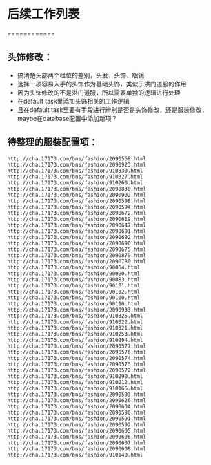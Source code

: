 # 后续工作列表
============

## 头饰修改：
* 搞清楚头部两个栏位的差别，头发、头饰、眼镜
* 选择一项容易入手的头饰作为基础头饰，类似于洪门道服的作用
* 因为头饰修改的不是洪门道服，所以需要单独的逻辑进行处理
* 在default task里添加头饰相关的工作逻辑
* 且在default task里要有手段进行辨别是否是头饰修改，还是服装修改，maybe在database配置中添加新项？

## 待整理的服装配置项：
    http://cha.17173.com/bns/fashion/2090568.html
    http://cha.17173.com/bns/fashion/2090923.html
    http://cha.17173.com/bns/fashion/910330.html
    http://cha.17173.com/bns/fashion/910327.html
    http://cha.17173.com/bns/fashion/910260.html
    http://cha.17173.com/bns/fashion/2090830.html
    http://cha.17173.com/bns/fashion/2090902.html
    http://cha.17173.com/bns/fashion/2090598.html
    http://cha.17173.com/bns/fashion/2090594.html
    http://cha.17173.com/bns/fashion/2090672.html
    http://cha.17173.com/bns/fashion/2090619.html
    http://cha.17173.com/bns/fashion/2090647.html
    http://cha.17173.com/bns/fashion/2090691.html
    http://cha.17173.com/bns/fashion/2090692.html
    http://cha.17173.com/bns/fashion/2090690.html
    http://cha.17173.com/bns/fashion/2090675.html
    http://cha.17173.com/bns/fashion/2090879.html
    http://cha.17173.com/bns/fashion/2090780.html
    http://cha.17173.com/bns/fashion/90064.html
    http://cha.17173.com/bns/fashion/90090.html
    http://cha.17173.com/bns/fashion/90083.html
    http://cha.17173.com/bns/fashion/90101.html
    http://cha.17173.com/bns/fashion/90102.html
    http://cha.17173.com/bns/fashion/90100.html
    http://cha.17173.com/bns/fashion/90110.html
    http://cha.17173.com/bns/fashion/2090933.html
    http://cha.17173.com/bns/fashion/910325.html
    http://cha.17173.com/bns/fashion/910322.html
    http://cha.17173.com/bns/fashion/910321.html
    http://cha.17173.com/bns/fashion/910253.html
    http://cha.17173.com/bns/fashion/910294.html
    http://cha.17173.com/bns/fashion/2090577.html
    http://cha.17173.com/bns/fashion/2090576.html
    http://cha.17173.com/bns/fashion/2090574.html
    http://cha.17173.com/bns/fashion/2090573.html
    http://cha.17173.com/bns/fashion/2090572.html
    http://cha.17173.com/bns/fashion/910290.html
    http://cha.17173.com/bns/fashion/910212.html
    http://cha.17173.com/bns/fashion/910166.html
    http://cha.17173.com/bns/fashion/2090593.html
    http://cha.17173.com/bns/fashion/2090626.html
    http://cha.17173.com/bns/fashion/2090604.html
    http://cha.17173.com/bns/fashion/2090590.html
    http://cha.17173.com/bns/fashion/2090591.html
    http://cha.17173.com/bns/fashion/2090592.html
    http://cha.17173.com/bns/fashion/2090605.html
    http://cha.17173.com/bns/fashion/2090606.html
    http://cha.17173.com/bns/fashion/2090607.html
    http://cha.17173.com/bns/fashion/2090608.html
    http://cha.17173.com/bns/fashion/910140.html
